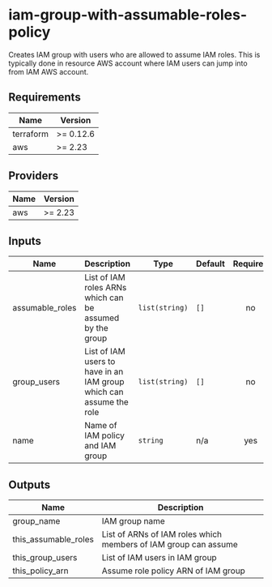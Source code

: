 # iam-group-with-assumable-roles-policy

Creates IAM group with users who are allowed to assume IAM roles. This is typically done in resource AWS account where IAM users can jump into from IAM AWS account.

<!-- BEGINNING OF PRE-COMMIT-TERRAFORM DOCS HOOK -->
## Requirements

| Name | Version |
|------|---------|
| terraform | >= 0.12.6 |
| aws | >= 2.23 |

## Providers

| Name | Version |
|------|---------|
| aws | >= 2.23 |

## Inputs

| Name | Description | Type | Default | Required |
|------|-------------|------|---------|:--------:|
| assumable\_roles | List of IAM roles ARNs which can be assumed by the group | `list(string)` | `[]` | no |
| group\_users | List of IAM users to have in an IAM group which can assume the role | `list(string)` | `[]` | no |
| name | Name of IAM policy and IAM group | `string` | n/a | yes |

## Outputs

| Name | Description |
|------|-------------|
| group\_name | IAM group name |
| this\_assumable\_roles | List of ARNs of IAM roles which members of IAM group can assume |
| this\_group\_users | List of IAM users in IAM group |
| this\_policy\_arn | Assume role policy ARN of IAM group |

<!-- END OF PRE-COMMIT-TERRAFORM DOCS HOOK -->
